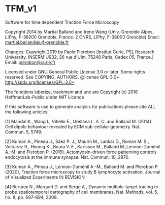 # TFM_v1
Software for time dependent Traction Force Microscopy 

Copyright 2014 by Martial Balland and Irene Wang (Univ. Grenoble Alpes, LIPhy, F-38000 Grenoble, France. 2 CNRS, LIPhy, F-38000 Grenoble)
Email: <martial.balland@ujf-grenoble.fr> 
 
Changes: 
Copyright 2019 by Paolo Pierobon (Institut Curie, PSL Research University, INSERM U932, 26 rue d'Ulm, 75248 Paris, Cedex 05, France.)
Email: <pierobon@curie.fr>
 
Licensed under GNU General Public License 3.0 or later.  Some rights reserved. See COPYING, AUTHORS.
@license GPL-3.0+ <http://spdx.org/licenses/GPL-3.0+>

The functions luberize, trackmem and unc are Copyright (c) 2018 HoffmanLab-Public under MIT Licence

If this software is use to generate analysis for publications please cite ALL the following articles: 

[1] Mandal K., Wang I., Vitiello E., Orellana L. A. C. and Balland M. (2014). Cell dipole behaviour revealed by ECM sub-cellular geometry. Nat. Commun. 5, 5749.

[2] Kumari A., Pineau J., Sáez P. J., Maurin M., Lankar D., Roman M. S., Voituriez R., Hennig K., Boura V. F., Karlsson M., Balland M.,Lennon-Duménil A.-M. and Pierobon P.  (2019). Actomyosin-driven force patterning controls endocytosis at the immune synapse. Nat. Commun. 10, 2870.

[3] Kumari A., Pineau J., Lennon-Duménil A.-M., Balland M. and Pierobon P. (2020), Traction force microscopy to study B lymphocyte activation, Journal of Visualized Experiments IN REVISION

[4] Bertaux N., Marguet D. and Serge A., Dynamic multiple-target tracing to probe spatiotemporal cartography of cell membranes, Nat. Methods, vol. 5, no. 8, pp. 687–694, 2008.
